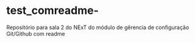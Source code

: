 # test_comreadme-
Repositório para sala 2 do NExT do módulo de gêrencia de configuração Git/Github com readme
